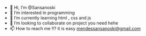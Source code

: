 - 👋 Hi, I’m @Sansanoski
- 👀 I’m interested in programming 
- 🌱 I’m currently learning  html , css and js 
- 💞️ I’m looking to collaborate on project you need hehe
- 📫 How to reach me !!? it is easy mendessansanoski@gmail.com

<!---
Sansanoski/Sansanoski is a ✨ special ✨ repository because its `README.md` (this file) appears on your GitHub profile.
You can click the Preview link to take a look at your changes.
--->
